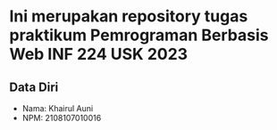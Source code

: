 # Ini merupakan repository tugas praktikum Pemrograman Berbasis Web INF 224 USK 2023
 
## Data Diri
 
- Nama: Khairul Auni 
- NPM: 2108107010016 
